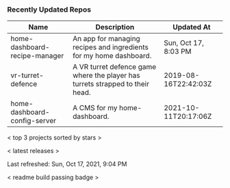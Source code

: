 ### Recently Updated Repos

| Name | Description | Updated At |
| ---- | ----------- | ---------- |
| home-dashboard-recipe-manager | An app for managing recipes and ingredients for my home dashboard. | Sun, Oct 17, 8:03 PM |
| vr-turret-defence | A VR turret defence game where the player has turrets strapped to their head. | 2019-08-16T22:42:03Z |
| home-dashboard-config-server | A CMS for my home-dashboard. | 2021-10-11T20:17:06Z |










< top 3 projects sorted by stars >

< latest releases >

Last refreshed: Sun, Oct 17, 2021, 9:04 PM

< readme build passing badge >